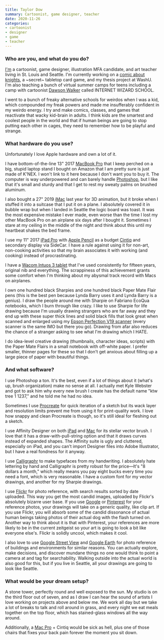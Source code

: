 ```yaml
---
title: Taylor Dow
summary: Cartoonist, game designer, teacher
date: 2020-11-26
categories:
- cartoonist
- designer
- game
- teacher
---
```


### Who are you, and what do you do?

[I'm](https://taylordow.art/ "Taylor's website.") a cartoonist, game designer, illustration MFA candidate, and art teacher living in St. Louis and Seattle. I'm currently working on a [comic about knights](https://www.instagram.com/p/CAu_QjiJ8hi/ "Taylor's drawing of knights, on Instagram."), a ~secret~ tabletop card game, and my thesis project at WashU. I'm also teaching a bunch of virtual summer camps for teens including a camp with cartoonist [Dawson Walker](https://www.instagram.com/dawsonpiselwalker/ "Dawson's Instagram account.") called INTERNET WIZARD SCHOOL.

I went to a bunch of freaky alternative schools for weirdos when I was a kid, which compounded my freak powers and made me insufferably confident in my weirdo energy. I try and make comics, classes, and games that reactivate that wacky kid-brain in adults. I think kids are the smartest and coolest people in the world and that if human beings are going to stop putting each other in cages, they need to remember how to be playful and strange.

### What hardware do you use?

Unfortunately I love Apple hardware and own a lot of it.

I have bottom-of-the-line 13" 2017 [MacBook Pro][macbook-pro] that I keep perched on a big, stupid laptop stand I bought on Amazon that I am pretty sure is just made of K'NEX. I won't link to it here because I don't want you to buy it. The computer is way underpowered and can barely handle [Photoshop][], but I like that it's small and sturdy and that I get to rest my sweaty palms on brushed aluminum.

I also bought a 27" 2019 [iMac][] last year for 3D animation, but it broke when I stuffed it into a suitcase that I put it on a plane. I absolutely covered it in bubble wrap but when I landed in Seattle the logic board was toast. It was the most expensive mistake I ever made, even worse than the time I lost my other MacBook Pro on an airplane six days after I bought it. Sometimes I stare at my ceiling in the middle of the night and think about this until my heartbeat shakes the bed frame.

I use my 11" 2017 [iPad Pro][ipad-pro] with [Apple Pencil][pencil] as a budget [Cintiq][] and secondary display via SideCar. I have a rule against using it for non-art, non-cooking activities so that my brain associates it with working (and cooking) instead of procrastinating.

I have a [Wacom Intuos 3 tablet][intuos] that I've used consistently for fifteen years, original nib and everything. The scrappiness of this achievement grants some comfort when I'm thinking about my abysmal track record with Macs on airplanes.

I own one hundred black Sharpies and one hundred black Paper Mate Flair pens (this is the best pen because Lynda Barry uses it and Lynda Barry is a genius). I draw the people around me with Sharpie on Fabriano EcoQua notebooks, which I burn through like crazy. I like to use Sharpie for life drawing because I'm usually drawing strangers who are far away and they end up with these super thick lines and solid black fills that look great when scanned and enlarged using my [Epson Perfection V19 scanner][perfection-v19] (every scanner is the same IMO but there you go). Drawing from afar also reduces the chance of a stranger asking to see what I'm drawing which I HATE.

I do idea-level creative drawing (thumbnails, character ideas, scripts) with the Paper Mate Flairs in a small notebook with off-white paper. I prefer smaller, thinner pages for these so that I don't get anxious about filling up a large piece of paper with beautiful things.

### And what software?

I use Photoshop a ton. It's the best, even if a lot of things about it (what's up, brush organization) make no sense at all. I actually met Kyle Webster and got to ask him why every new brush I create has the default name "ktw tree 1 1237," and he told me he had no idea.

Sometimes I use [Procreate][procreate-ios] for quick iteration of a sketch but its wack layer and resolution limits prevent me from using it for print-quality work. I love how snappy and clean Procreate is though, so it's still ideal for fleshing out a sketch.

I use Affinity Designer on both [iPad][affinity-designer-ios] and [Mac][affinity-designer] for its stellar vector brush. I love that it has a draw-with-pull-string option and that it draws curves instead of expanded shapes. The Affinity suite is ugly and cluttered, especially on iPad, and you can't import Designer files into Adobe Illustrator, but I have a real fondness for it anyway.

I use [Calligraphr][] to make typefaces from my handwriting. I absolutely hate lettering by hand and Calligraphr is pretty robust for the price—It's "8 dollars a month," which really means you pay eight bucks every time you need a font, which is very reasonable. I have a custom font for my vector drawings, and another for my Sharpie drawings.

I use [Flickr][] for photo reference, with search results sorted by date uploaded. This way you get the most candid images, uploaded by Flickr's absolutely bizarre user base. If you use [Google][] or [Pinterest][] for your reference photos, your drawings will take on a generic quality, like clip art. If you use Flickr, you will absorb some of the candid dissonance of actual human beings taking photos of their actual dog with the flash turned on. Another way to think about it is that with Pinterest, your references are more likely to be in the current zeitgeist so your art is going to look a bit like everyone else's. Flickr is solidly uncool, which makes it cool.

I also love to use [Google Street View][google-street-view] and [Google Earth][google-earth] for photo reference of buildings and environments for similar reasons. You can actually explore, make decisions, and discover mundane things no one would think to point a camera at and tag for searchability. Walking outside into the actual world is also good for this, but if you live in Seattle, all your drawings are going to look like Seattle.

### What would be your dream setup?

A stone tower, perfectly round and well exposed to the sun. My studio is on the third floor out of seven, and as I draw I can hear the sound of artists I love working on projects above and below me. We work all day but we take a lot of breaks to talk and roll around in grass, and every night we eat meals together on the top floor, which has stained-glass windows all the way around.

Additionally, a [Mac Pro][mac-pro] + Cintiq would be sick as hell, plus one of those chairs that fixes your back pain forever the moment you sit down.

[affinity-designer-ios]: https://apps.apple.com/us/app/affinity-designer/id1274090551 "A graphic design app for iOS."
[affinity-designer]: https://en.wikipedia.org/wiki/Affinity_Designer "A vector graphics editor."
[calligraphr]: https://www.calligraphr.com/en/ "A service to generate a font from handwriting."
[cintiq]: https://www.wacom.com/en/us/cintiq "A computer screen you can draw on."
[flickr]: https://www.flickr.com/ "A photo sharing website."
[google-earth]: http://www.google.com/earth/ "Software for modelling a 3D view of our planet."
[google-street-view]: https://en.wikipedia.org/wiki/Google_Street_View "A map service for seeing panoramic images of a given location."
[google]: https://www.google.com/ "A search engine."
[imac]: https://www.apple.com/imac/ "An all-in-one computer."
[intuos]: https://www.wacom.com/en-us/products/pen-tablets/intuos "A pen tablet."
[ipad-pro]: https://en.wikipedia.org/wiki/IPad_Pro "An iOS tablet."
[mac-pro]: https://www.apple.com/mac-pro/ "The Intel-based Mac tower computer."
[macbook-pro]: https://www.apple.com/macbook-pro/ "A laptop."
[pencil]: https://www.fiftythree.com/pencil "An iPad stylus."
[perfection-v19]: http://www.epson.com/cgi-bin/Store/jsp/Product.do?sku=B11B231201 "A scanner."
[photoshop]: https://www.adobe.com/products/photoshop.html "A bitmap image editor."
[pinterest]: https://www.pinterest.com/ "An online 'pinboard' service."
[procreate-ios]: https://itunes.apple.com/us/app/procreate/id425073498 "A powerful illustration app."
